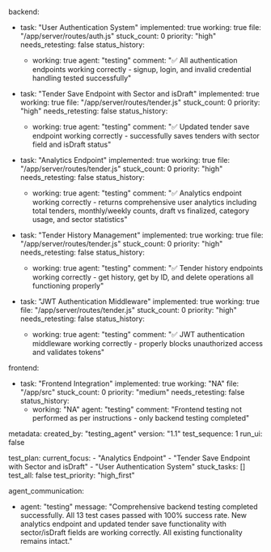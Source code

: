 backend:
  - task: "User Authentication System"
    implemented: true
    working: true
    file: "/app/server/routes/auth.js"
    stuck_count: 0
    priority: "high"
    needs_retesting: false
    status_history:
      - working: true
        agent: "testing"
        comment: "✅ All authentication endpoints working correctly - signup, login, and invalid credential handling tested successfully"

  - task: "Tender Save Endpoint with Sector and isDraft"
    implemented: true
    working: true
    file: "/app/server/routes/tender.js"
    stuck_count: 0
    priority: "high"
    needs_retesting: false
    status_history:
      - working: true
        agent: "testing"
        comment: "✅ Updated tender save endpoint working correctly - successfully saves tenders with sector field and isDraft status"

  - task: "Analytics Endpoint"
    implemented: true
    working: true
    file: "/app/server/routes/tender.js"
    stuck_count: 0
    priority: "high"
    needs_retesting: false
    status_history:
      - working: true
        agent: "testing"
        comment: "✅ Analytics endpoint working correctly - returns comprehensive user analytics including total tenders, monthly/weekly counts, draft vs finalized, category usage, and sector statistics"

  - task: "Tender History Management"
    implemented: true
    working: true
    file: "/app/server/routes/tender.js"
    stuck_count: 0
    priority: "high"
    needs_retesting: false
    status_history:
      - working: true
        agent: "testing"
        comment: "✅ Tender history endpoints working correctly - get history, get by ID, and delete operations all functioning properly"

  - task: "JWT Authentication Middleware"
    implemented: true
    working: true
    file: "/app/server/routes/tender.js"
    stuck_count: 0
    priority: "high"
    needs_retesting: false
    status_history:
      - working: true
        agent: "testing"
        comment: "✅ JWT authentication middleware working correctly - properly blocks unauthorized access and validates tokens"

frontend:
  - task: "Frontend Integration"
    implemented: true
    working: "NA"
    file: "/app/src"
    stuck_count: 0
    priority: "medium"
    needs_retesting: false
    status_history:
      - working: "NA"
        agent: "testing"
        comment: "Frontend testing not performed as per instructions - only backend testing completed"

metadata:
  created_by: "testing_agent"
  version: "1.1"
  test_sequence: 1
  run_ui: false

test_plan:
  current_focus:
    - "Analytics Endpoint"
    - "Tender Save Endpoint with Sector and isDraft"
    - "User Authentication System"
  stuck_tasks: []
  test_all: false
  test_priority: "high_first"

agent_communication:
  - agent: "testing"
    message: "Comprehensive backend testing completed successfully. All 13 test cases passed with 100% success rate. New analytics endpoint and updated tender save functionality with sector/isDraft fields are working correctly. All existing functionality remains intact."